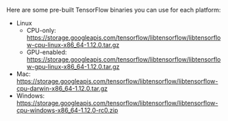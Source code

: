 Here are some pre-built TensorFlow binaries you can use for each platform:

- Linux
  - CPU-only: https://storage.googleapis.com/tensorflow/libtensorflow/libtensorflow-cpu-linux-x86_64-1.12.0.tar.gz
  - GPU-enabled: https://storage.googleapis.com/tensorflow/libtensorflow/libtensorflow-gpu-linux-x86_64-1.12.0.tar.gz
- Mac: https://storage.googleapis.com/tensorflow/libtensorflow/libtensorflow-cpu-darwin-x86_64-1.12.0.tar.gz
- Windows: https://storage.googleapis.com/tensorflow/libtensorflow/libtensorflow-cpu-windows-x86_64-1.12.0-rc0.zip